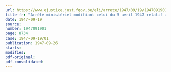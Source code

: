 ```yaml
---
url: https://www.ejustice.just.fgov.be/eli/arrete/1947/09/19/1947091901/justel
title-fr: "Arrêté ministériel modifiant celui du 5 avril 1947 relatif aux distributions de timbres de ravitaillement et à certains approvisionnements en denrées alimentaires rationnées"
date: 1947-09-19
source:
number: 1947091901
page: 8734
case: 1947-09-19/01
publication: 1947-09-26
starts:
modifies:
pdf-original:
pdf-consolidated:
---
```


